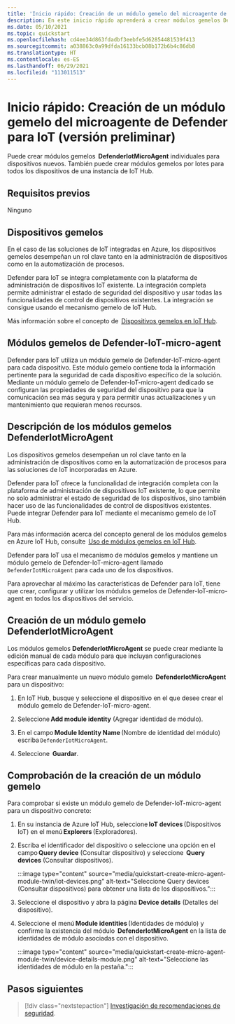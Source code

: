 ```yaml
---
title: 'Inicio rápido: Creación de un módulo gemelo del microagente de Defender para IoT (versión preliminar)'
description: En este inicio rápido aprenderá a crear módulos gemelos DefenderIotMicroAgent individuales para dispositivos nuevos.
ms.date: 05/10/2021
ms.topic: quickstart
ms.openlocfilehash: cd4ee34d863fdadbf3eebfe5d62854481539f413
ms.sourcegitcommit: a038863c0a99dfda16133bcb08b172b6b4c86db8
ms.translationtype: HT
ms.contentlocale: es-ES
ms.lasthandoff: 06/29/2021
ms.locfileid: "113011513"
---
```

# <a name="quickstart-create-a-defender-iot-micro-agent-module-twin-preview"></a>Inicio rápido: Creación de un módulo gemelo del microagente de Defender para IoT (versión preliminar)

Puede crear módulos gemelos  **DefenderIotMicroAgent** individuales para dispositivos nuevos. También puede crear módulos gemelos por lotes para todos los dispositivos de una instancia de IoT Hub. 

## <a name="prerequisites"></a>Requisitos previos

Ninguno

## <a name="device-twins"></a>Dispositivos gemelos 

En el caso de las soluciones de IoT integradas en Azure, los dispositivos gemelos desempeñan un rol clave tanto en la administración de dispositivos como en la automatización de procesos. 

Defender para IoT se integra completamente con la plataforma de administración de dispositivos IoT existente. La integración completa permite administrar el estado de seguridad del dispositivo y usar todas las funcionalidades de control de dispositivos existentes. La integración se consigue usando el mecanismo gemelo de IoT Hub. 

Más información sobre el concepto de  [Dispositivos gemelos en IoT Hub](../../iot-hub/iot-hub-devguide-device-twins.md). 

## <a name="defender-iot-micro-agent-twins"></a>Módulos gemelos de Defender-IoT-micro-agent 

Defender para IoT utiliza un módulo gemelo de Defender-IoT-micro-agent para cada dispositivo. Este módulo gemelo contiene toda la información pertinente para la seguridad de cada dispositivo específico de la solución. Mediante un módulo gemelo de Defender-IoT-micro-agent dedicado se configuran las propiedades de seguridad del dispositivo para que la comunicación sea más segura y para permitir unas actualizaciones y un mantenimiento que requieran menos recursos. 

## <a name="understanding-defenderiotmicroagent-module-twins"></a>Descripción de los módulos gemelos DefenderIotMicroAgent 

Los dispositivos gemelos desempeñan un rol clave tanto en la administración de dispositivos como en la automatización de procesos para las soluciones de IoT incorporadas en Azure.

Defender para IoT ofrece la funcionalidad de integración completa con la plataforma de administración de dispositivos IoT existente, lo que permite no solo administrar el estado de seguridad de los dispositivos, sino también hacer uso de las funcionalidades de control de dispositivos existentes. Puede integrar Defender para IoT mediante el mecanismo gemelo de IoT Hub.  

Para más información acerca del concepto general de los módulos gemelos en Azure IoT Hub, consulte  [Uso de módulos gemelos en IoT Hub](../../iot-hub/iot-hub-devguide-module-twins.md).

Defender para IoT usa el mecanismo de módulos gemelos y mantiene un módulo gemelo de Defender-IoT-micro-agent llamado `DefenderIotMicroAgent` para cada uno de los dispositivos. 

Para aprovechar al máximo las características de Defender para IoT, tiene que crear, configurar y utilizar los módulos gemelos de Defender-IoT-micro-agent en todos los dispositivos del servicio. 

## <a name="create-defenderiotmicroagent-module-twin"></a>Creación de un módulo gemelo DefenderIotMicroAgent 

Los módulos gemelos **DefenderIotMicroAgent** se puede crear mediante la edición manual de cada módulo para que incluyan configuraciones específicas para cada dispositivo. 

Para crear manualmente un nuevo módulo gemelo  **DefenderIotMicroAgent** para un dispositivo: 

1. En IoT Hub, busque y seleccione el dispositivo en el que desee crear el módulo gemelo de Defender-IoT-micro-agent. 

1. Seleccione **Add module identity** (Agregar identidad de módulo). 

1. En el campo **Module Identity Name** (Nombre de identidad del módulo) escriba `DefenderIotMicroAgent`. 

1. Seleccione  **Guardar**. 

## <a name="verify-the-creation-of-a-module-twin"></a>Comprobación de la creación de un módulo gemelo 

Para comprobar si existe un módulo gemelo de Defender-IoT-micro-agent para un dispositivo concreto: 

1. En su instancia de Azure IoT Hub, seleccione **IoT devices** (Dispositivos IoT) en el menú **Explorers** (Exploradores). 

1. Escriba el identificador del dispositivo o seleccione una opción en el campo **Query device** (Consultar dispositivo) y seleccione  **Query devices** (Consultar dispositivos).  

    :::image type="content" source="media/quickstart-create-micro-agent-module-twin/iot-devices.png" alt-text="Seleccione Query devices (Consultar dispositivos) para obtener una lista de los dispositivos.":::

1. Seleccione el dispositivo y abra la página **Device details** (Detalles del dispositivo). 

1. Seleccione el menú **Module identities** (Identidades de módulo) y confirme la existencia del módulo  **DefenderIotMicroAgent** en la lista de identidades de módulo asociadas con el dispositivo.  

    :::image type="content" source="media/quickstart-create-micro-agent-module-twin/device-details-module.png" alt-text="Seleccione las identidades de módulo en la pestaña.":::

## <a name="next-steps"></a>Pasos siguientes 

> [!div class="nextstepaction"]
> [Investigación de recomendaciones de seguridad](quickstart-investigate-security-recommendations.md).
